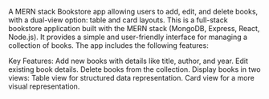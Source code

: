 A MERN stack Bookstore app allowing users to add, edit, and delete books, with a dual-view option: table and card layouts.
This is a full-stack bookstore application built with the MERN stack (MongoDB, Express, React, Node.js). It provides a simple and user-friendly interface for managing a collection of books. The app includes the following features:

Key Features:
Add new books with details like title, author, and year.
Edit existing book details.
Delete books from the collection.
Display books in two views:
Table view for structured data representation.
Card view for a more visual representation.
